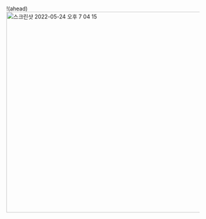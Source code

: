 #
!(ahead)<img width="525" alt="스크린샷 2022-05-24 오후 7 04 15" src="https://user-images.githubusercontent.com/100784510/170006819-253c26fe-8a63-491f-bf8e-26e1ed0ea6ee.png">

